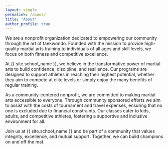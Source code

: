 ```yaml
---
layout: single
permalink: /about/
title: "About"
author_profile: true
---
```


We are a nonprofit organization dedicated to empowering our community through the art of taekwondo. Founded with the mission to provide high-quality martial arts training to individuals of all ages and skill levels, we focus on both fitness and competitive excellence.

At {{ site.school_name }}, we believe in the transformative power of martial arts to build confidence, discipline, and resilience. Our programs are designed to support athletes in reaching their highest potential, whether they aim to compete at elite levels or simply enjoy the many benefits of regular training.

As a community-centered nonprofit, we are committed to making martial arts accessible to everyone. Through community sponsored efforts we aim to assist with the costs of tournament and travel expenses, ensuring that no one is excluded due to financial constraints. Our classes cater to kids, adults, and competitive athletes, fostering a supportive and inclusive environment for all.

Join us at {{ site.school_name }} and be part of a community that values integrity, excellence, and mutual support. Together, we can build champions on and off the mat.

